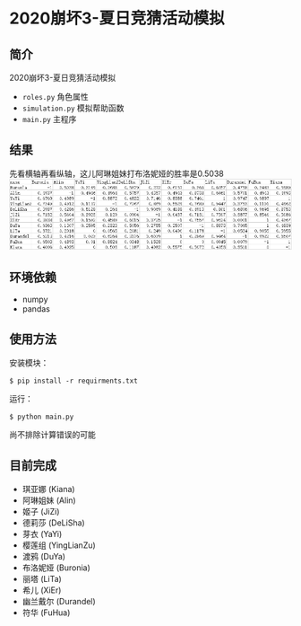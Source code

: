 # 2020崩坏3-夏日竞猜活动模拟

## 简介
2020崩坏3-夏日竞猜活动模拟
- `roles.py` 角色属性
- `simulation.py` 模拟帮助函数
- `main.py` 主程序
## 结果
先看横轴再看纵轴，这儿阿琳姐妹打布洛妮娅的胜率是0.5038
![result](./new_result.png)

## 环境依赖
- numpy
- pandas

## 使用方法
安装模块：
```shell script
$ pip install -r requirments.txt
```
运行：
```shell script
$ python main.py
```
尚不排除计算错误的可能

## 目前完成
- 琪亚娜 (Kiana)
- 阿琳姐妹 (Alin)
- 姬子 (JiZi)
- 德莉莎 (DeLiSha)
- 芽衣 (YaYi)
- 樱莲组 (YingLianZu)
- 渡鸦 (DuYa)
- 布洛妮娅 (Buronia)
- 丽塔 (LiTa)
- 希儿 (XiEr)
- 幽兰戴尔 (Durandel)
- 符华 (FuHua)